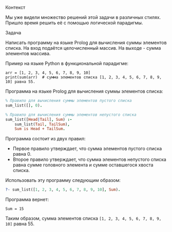 Контекст

Мы уже видели множество решений этой задачи в различных
стилях. Пришло время решить её с помощью логической
парадигмы.


Задача

Написать программу на языке Prolog для вычисления суммы
элементов списка. На вход подаётся целочисленный массив.
На выходе - сумма элементов массива.


Пример на языке Python в функциональной парадигме:

```
arr = [1, 2, 3, 4, 5, 6, 7, 8, 9, 10]
print(sum(arr)  # сумма элементов списка [1, 2, 3, 4, 5, 6, 7, 8, 9, 10] равна 55.
```

Программа на языке Prolog для вычисления суммы элементов списка:

```prolog
% Правило для вычисления суммы элементов пустого списка
sum_list([], 0).

% Правило для вычисления суммы элементов непустого списка
sum_list([Head|Tail], Sum) :-
    sum_list(Tail, TailSum),
    Sum is Head + TailSum.
```

Программа состоит из двух правил:
 - Первое правило утверждает, что сумма элементов пустого списка равна 0.
 - Второе правило утверждает, что сумма элементов непустого списка равна сумме головного элемента и сумме оставшегося хвоста списка.


Использовать эту программу следующим образом:

```prolog
?- sum_list([1, 2, 3, 4, 5, 6, 7, 8, 9, 10], Sum).
```

Программа вернет:

```
Sum = 15
```

Таким образом, сумма элементов списка `[1, 2, 3, 4, 5, 6, 7, 8, 9, 10]` равна 55.
